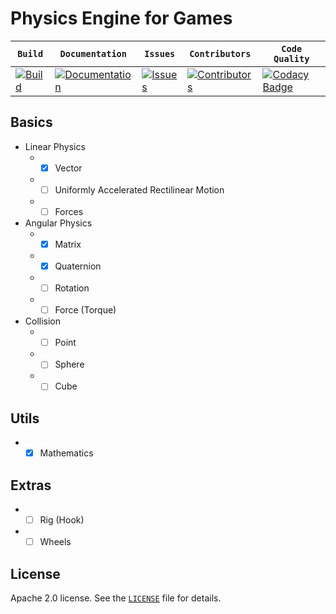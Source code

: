 # Physics Engine for Games

| **`Build`** | **`Documentation`** | **`Issues`** | **`Contributors`** | **`Code Quality`** |
| --- | --- | --- | --- | --- |
| [![Build](https://travis-ci.org/marcelochaves95/physics-engine.svg?branch=master)](https://travis-ci.org/marcelochaves95/physics-engine) | [![Documentation](https://img.shields.io/badge/api-reference-blue.svg)](https://github.com/marcelochaves95/physics-engine/wiki) | [![Issues](https://img.shields.io/github/issues/marcelochaves95/physics-engine.svg)](https://github.com/marcelochaves95/physics-engine/issues) | [![Contributors](https://img.shields.io/github/contributors/marcelochaves95/physics-engine.svg)](https://github.com/marcelochaves95/physics-engine/graphs/contributors) | [![Codacy Badge](https://api.codacy.com/project/badge/Grade/c3e4d6309e824731a5251aa7e12c9385)](https://app.codacy.com/app/marcelochaves95/physics-engine?utm_source=github.com&utm_medium=referral&utm_content=marcelochaves95/physics-engine&utm_campaign=Badge_Grade_Dashboard)

## Basics
- Linear Physics
   - - [x] Vector
   - - [ ] Uniformly Accelerated Rectilinear Motion
   - - [ ] Forces

- Angular Physics
   - - [x] Matrix
   - - [x] Quaternion
   - - [ ] Rotation
   - - [ ] Force (Torque)

- Collision
   - - [ ] Point
   - - [ ] Sphere
   - - [ ] Cube

## Utils
   - - [x] Mathematics
   
## Extras
   - - [ ] Rig (Hook)
   - - [ ] Wheels

## License
Apache 2.0 license. See the [`LICENSE`](LICENSE) file for details.
